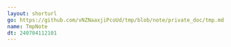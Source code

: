 ```yaml
---
layout: shorturl
go: https://github.com/vNZNaaxjiPcoUd/tmp/blob/note/private_doc/tmp.md
name: TmpNote
dt: 240704112101
---
```

